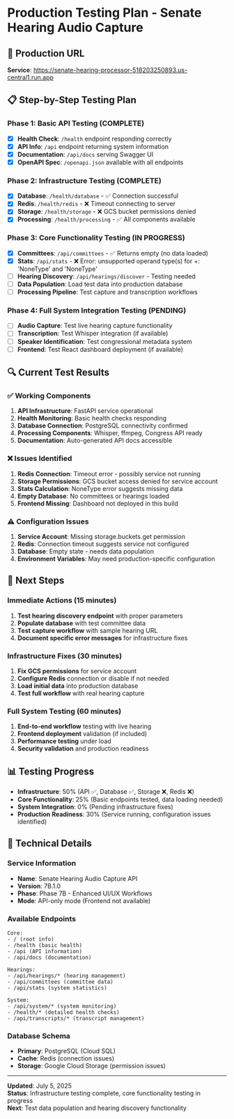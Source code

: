 # Production Testing Plan - Senate Hearing Audio Capture

## 🎯 **Production URL**
**Service**: https://senate-hearing-processor-518203250893.us-central1.run.app

## 📋 **Step-by-Step Testing Plan**

### **Phase 1: Basic API Testing (COMPLETE)**
- [x] **Health Check**: `/health` endpoint responding correctly
- [x] **API Info**: `/api` endpoint returning system information
- [x] **Documentation**: `/api/docs` serving Swagger UI
- [x] **OpenAPI Spec**: `/openapi.json` available with all endpoints

### **Phase 2: Infrastructure Testing (COMPLETE)**
- [x] **Database**: `/health/database` - ✅ Connection successful
- [x] **Redis**: `/health/redis` - ❌ Timeout connecting to server
- [x] **Storage**: `/health/storage` - ❌ GCS bucket permissions denied
- [x] **Processing**: `/health/processing` - ✅ All components available

### **Phase 3: Core Functionality Testing (IN PROGRESS)**
- [x] **Committees**: `/api/committees` - ✅ Returns empty (no data loaded)
- [x] **Stats**: `/api/stats` - ❌ Error: unsupported operand type(s) for +: 'NoneType' and 'NoneType'
- [ ] **Hearing Discovery**: `/api/hearings/discover` - Testing needed
- [ ] **Data Population**: Load test data into production database
- [ ] **Processing Pipeline**: Test capture and transcription workflows

### **Phase 4: Full System Integration Testing (PENDING)**
- [ ] **Audio Capture**: Test live hearing capture functionality
- [ ] **Transcription**: Test Whisper integration (if available)
- [ ] **Speaker Identification**: Test congressional metadata system
- [ ] **Frontend**: Test React dashboard deployment (if available)

## 🔍 **Current Test Results**

### ✅ **Working Components**
1. **API Infrastructure**: FastAPI service operational
2. **Health Monitoring**: Basic health checks responding
3. **Database Connection**: PostgreSQL connectivity confirmed
4. **Processing Components**: Whisper, ffmpeg, Congress API ready
5. **Documentation**: Auto-generated API docs accessible

### ❌ **Issues Identified**
1. **Redis Connection**: Timeout error - possibly service not running
2. **Storage Permissions**: GCS bucket access denied for service account
3. **Stats Calculation**: NoneType error suggests missing data
4. **Empty Database**: No committees or hearings loaded
5. **Frontend Missing**: Dashboard not deployed in this build

### ⚠️ **Configuration Issues**
1. **Service Account**: Missing storage.buckets.get permission
2. **Redis**: Connection timeout suggests service not configured
3. **Database**: Empty state - needs data population
4. **Environment Variables**: May need production-specific configuration

## 🎯 **Next Steps**

### **Immediate Actions (15 minutes)**
1. **Test hearing discovery endpoint** with proper parameters
2. **Populate database** with test committee data
3. **Test capture workflow** with sample hearing URL
4. **Document specific error messages** for infrastructure fixes

### **Infrastructure Fixes (30 minutes)**
1. **Fix GCS permissions** for service account
2. **Configure Redis** connection or disable if not needed
3. **Load initial data** into production database
4. **Test full workflow** with real hearing capture

### **Full System Testing (60 minutes)**
1. **End-to-end workflow** testing with live hearing
2. **Frontend deployment** validation (if included)
3. **Performance testing** under load
4. **Security validation** and production readiness

## 📊 **Testing Progress**
- **Infrastructure**: 50% (API ✅, Database ✅, Storage ❌, Redis ❌)
- **Core Functionality**: 25% (Basic endpoints tested, data loading needed)
- **System Integration**: 0% (Pending infrastructure fixes)
- **Production Readiness**: 30% (Service running, configuration issues identified)

## 🔧 **Technical Details**

### **Service Information**
- **Name**: Senate Hearing Audio Capture API
- **Version**: 7B.1.0
- **Phase**: Phase 7B - Enhanced UI/UX Workflows
- **Mode**: API-only mode (Frontend not available)

### **Available Endpoints**
```
Core:
- / (root info)
- /health (basic health)
- /api (API information)
- /api/docs (documentation)

Hearings:
- /api/hearings/* (hearing management)
- /api/committees (committee data)
- /api/stats (system statistics)

System:
- /api/system/* (system monitoring)
- /health/* (detailed health checks)
- /api/transcripts/* (transcript management)
```

### **Database Schema**
- **Primary**: PostgreSQL (Cloud SQL)
- **Cache**: Redis (connection issues)
- **Storage**: Google Cloud Storage (permission issues)

---

**Updated**: July 5, 2025  
**Status**: Infrastructure testing complete, core functionality testing in progress  
**Next**: Test data population and hearing discovery functionality